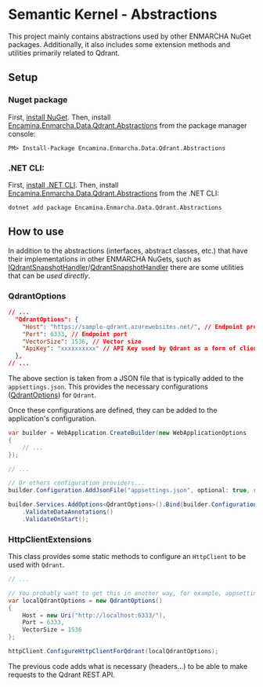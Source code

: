 ﻿# Semantic Kernel - Abstractions

This project mainly contains abstractions used by other ENMARCHA NuGet packages. Additionally, it also includes some extension methods and utilities primarily related to Qdrant.

## Setup

### Nuget package

First, [install NuGet](http://docs.nuget.org/docs/start-here/installing-nuget). Then, install [Encamina.Enmarcha.Data.Qdrant.Abstractions](https://www.nuget.org/packages/Encamina.Enmarcha.Data.Qdrant.Abstractions) from the package manager console:

    PM> Install-Package Encamina.Enmarcha.Data.Qdrant.Abstractions

### .NET CLI:

First, [install .NET CLI](https://learn.microsoft.com/en-us/dotnet/core/tools/). Then, install [Encamina.Enmarcha.Data.Qdrant.Abstractions](https://www.nuget.org/packages/Encamina.Enmarcha.Data.Qdrant.Abstractions) from the .NET CLI:

    dotnet add package Encamina.Enmarcha.Data.Qdrant.Abstractions

## How to use

In addition to the abstractions (interfaces, abstract classes, etc.) that have their implementations in other ENMARCHA NuGets, such as [IQdrantSnapshotHandler](./IQdrantSnapshotHandler.cs)/[QdrantSnapshotHandler](../Encamina.Enmarcha.Data.Qdrant/QdrantSnapshotHandler.cs) there are some utilities that can be _used directly_.

### QdrantOptions
```json
// ...
  "QdrantOptions": {
    "Host": "https://sample-qdrant.azurewebsites.net/", // Endpoint protocol and host
    "Port": 6333, // Endpoint port
    "VectorSize": 1536, // Vector size
    "ApiKey": "xxxxxxxxxx" // API Key used by Qdrant as a form of client authentication.
  },
// ...
```
The above section is taken from a JSON file that is typically added to the `appsettings.json`. This provides the necessary configurations ([QdrantOptions](./QdrantOptions.cs)) for `Qdrant`.

Once these configurations are defined, they can be added to the application's configuration.

```csharp
var builder = WebApplication.CreateBuilder(new WebApplicationOptions
{
    // ...
});

// ...

// Or others configuration providers...
builder.Configuration.AddJsonFile("appsettings.json", optional: true, reloadOnChange: true);

builder.Services.AddOptions<QdrantOptions>().Bind(builder.Configuration.GetSection(nameof(QdrantOptions)))
    .ValidateDataAnnotations()
    .ValidateOnStart();
```

### HttpClientExtensions

This class provides some static methods to configure an `HttpClient` to be used with `Qdrant`.
```csharp
// ...

// You probably want to get this in another way, for example, appsettings.json...
var localQdrantOptions = new QdrantOptions()
{
    Host = new Uri("http://localhost:6333/"),
    Port = 6333,
    VectorSize = 1536
};

httpClient.ConfigureHttpClientForQdrant(localQdrantOptions);
```
The previous code adds what is necessary (headers...) to be able to make requests to the Qdrant REST API.